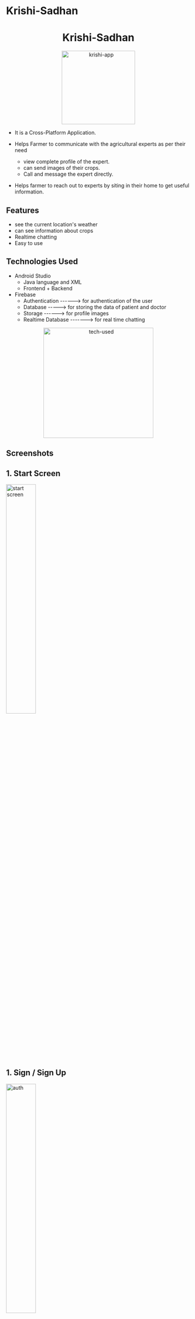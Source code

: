 # Krishi-Sadhan
<h1 align="center"> Krishi-Sadhan </h1>
<p align="center">
<img src="screenshot\kri2.png" alt="krishi-app" width="200" align = "center"></a>
</p>

- It is a Cross-Platform Application.
- Helps Farmer to communicate with the agricultural experts as per their need 
   - view complete profile of the expert.
   - can send images of their crops.
   - Call and message the expert directly.

- Helps farmer to reach out to experts by siting in their home to get useful information.

## Features

- see the current location's weather 
- can see information about crops
- Realtime chatting
- Easy to use

## Technologies Used
- Android Studio
    - Java language and XML
    - Frontend + Backend
- Firebase
    - Authentication ------> for authentication of the user
    - Database -----> for storing the data of patient and doctor
    - Storage ------> for profile images
    - Realtime Database -------> for real time chatting

<p align="center">
<img src="screenshot\capture.png" alt="tech-used" width="300" align = "center">
</p>


## Screenshots
## 1. Start Screen
<img src="screenshot\login.jpg" alt="start screen" width="40%" align = "center">

## 1. Sign / Sign Up
<img src="./screenshot/prof.jpg" alt="auth" width="40%" align = "center">

## 3. Profile
- Profile of the expert 

<img src="screenshot\Screenshot (289).png" alt="profile of both" width="400%" align = "center">

## 4 Chatting
- Farmer and expert can chat directly with each other.

<img src="screenshot\chat1.jpg" alt="chatting" width="40%" align = "center">

- How chat looks like

<img src="screenshot\chat.jpg" alt="chatting" width="40%" align = "center">


##  5 Dashboard

- On left corner, we can see there is a drawer base activity


<img src="screenshot\dash.jpg" alt="chatting" width="40%" align = "center">

- On clicking on drawer base this below slot will come


<img src="screenshot\drawerbase.jpg" alt="chatting" width="40%" align = "center">

- Weather activity


<img src="screenshot\weather.jpg" alt="chatting" width="40%" align = "center">

## 6 Database
- All the data is stored in the database.

<img src="./screenshot/Screenshot (291).png" alt="database" width="600%" align = "center">

---
<h1 align="center"> Thank You </h1>
